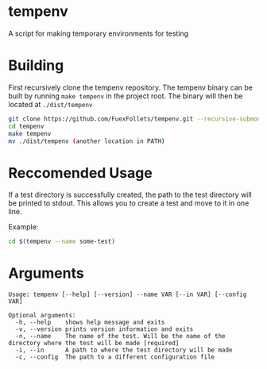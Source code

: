 # tempenv
A script for making temporary environments for testing

# Building
First recursively clone the tempenv repository. The tempenv binary can be built by running `make tempenv` in the project root. The binary will then be located at `./dist/tempenv`

```bash
git clone https://github.com/FuexFollets/tempenv.git --recursive-submodule
cd tempenv
make tempenv
mv ./dist/tempenv (another location in PATH)
```

# Reccomended Usage
If a test directory is successfully created, the path to the test directory will be printed to stdout. This allows you to create a test and move to it in one line.

Example:
```bash
cd $(tempenv --name some-test)
```

# Arguments
```
Usage: tempenv [--help] [--version] --name VAR [--in VAR] [--config VAR]

Optional arguments:
  -h, --help   	shows help message and exits 
  -v, --version	prints version information and exits 
  -n, --name   	The name of the test. Will be the name of the directory where the test will be made [required]
  -i, --in     	A path to where the test directory will be made 
  -c, --config 	The path to a different configuration file 
```
